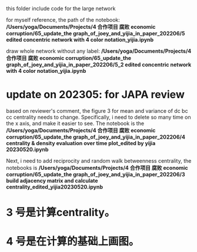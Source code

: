 this folder include code for the large network


for myself reference, the path of the notebook:
**/Users/yoga/Documents/Projects/4 合作项目 腐败 economic corruption/65_update_the graph_of_joey_and_yijia_in_paper_202206/5 edited concentric network with 4 color notation_yijia.ipynb**

draw whole network without any label: **/Users/yoga/Documents/Projects/4 合作项目 腐败 economic corruption/65_update_the graph_of_joey_and_yijia_in_paper_202206/5_2 edited concentric network with 4 color notation_yijia.ipynb**

update on 202305: for JAPA review
== 

based on reviewer's comment, the figure 3 for mean and variance of dc bc cc centrality needs to change. Specifically, i need to delete so many time on the x axis, and make it easier to see.  The notebook is the **/Users/yoga/Documents/Projects/4 合作项目 腐败 economic corruption/65_update_the graph_of_joey_and_yijia_in_paper_202206/4 centrality & density evaluation over time plot_edited by yijia 20230520.ipynb**

Next, i need to add reciprocity and random walk betweenness centrality, the notebooks is  **/Users/yoga/Documents/Projects/4 合作项目 腐败 economic corruption/65_update_the graph_of_joey_and_yijia_in_paper_202206/3 build adjacency matrix and calculate centrality_edited_yijia20230520.ipynb**
# 3 号是计算centrality。
# 4 号是在计算的基础上画图。

